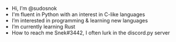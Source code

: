 - Hi, I’m @sudosnok
- I'm fluent in Python with an interest in C-like languages
- I’m interested in programming & learning new languages
- I’m currently learning Rust
- How to reach me Snek#3442, I often lurk in the discord.py server

<!---
sudosnok/sudosnok is a ✨ special ✨ repository because its `README.md` (this file) appears on your GitHub profile.
You can click the Preview link to take a look at your changes.
--->
